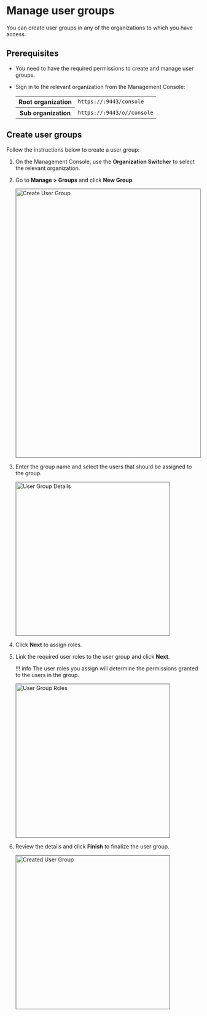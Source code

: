 # Manage user groups

You can create user groups in any of the organizations to which you have access.

## Prerequisites

-   You need to have the required permissions to create and manage user groups.
-   Sign in to the relevant organization from the Management Console:
    
    <table>
        <tr>
            <th>Root organization</th>
            <td><code>https://<SERVER_HOST>:9443/console</code></td>
        </tr>
        <tr>
            <th>Sub organization</th>
            <td><code>https://<SERVER_HOST>:9443/o/<organization id>/console</code></td>
        </tr>
    </table>

## Create user groups

Follow the instructions below to create a user group:

1.  On the Management Console, use the **Organization Switcher** to select the relevant organization.

2.  Go to **Manage > Groups** and click **New Group**.

    <img src="../../../assets/img/guides/org-management/manage-user-groups/create_user_group.png" alt="Create User Group" width="700" style="border:1px solid grey">

3.  Enter the group name and select the users that should be assigned to the group. 

    <img src="../../../assets/img/guides/org-management/manage-user-groups/user_group_details.png" alt="User Group Details" width="400" style="border:1px solid grey">

4.  Click **Next** to assign roles.

5.  Link the required user roles to the user group and click **Next**.

    !!! info
        The user roles you assign will determine the permissions granted to the users in the group.

    <img src="../../../assets/img/guides/org-management/manage-user-groups/user_group_roles.png" alt="User Group Roles" width="400" style="border:1px solid grey">

6. Review the details and click **Finish** to finalize the user group.

    <img src="../../../assets/img/guides/org-management/manage-user-groups/created_user_group.png" alt="Created User Group" width="400" style="border:1px solid grey">

